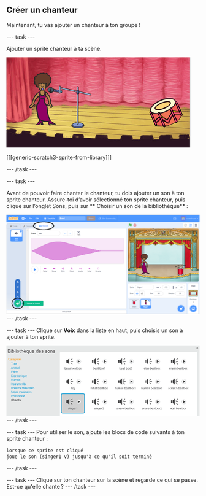 ## Créer un chanteur

Maintenant, tu vas ajouter un chanteur à ton groupe !

\--- task \---

Ajouter un sprite chanteur à ta scène.

![capture d'écran](images/band-singer-mic.png)

[[[generic-scratch3-sprite-from-library]]]

\--- /task \---

\--- task \---

Avant de pouvoir faire chanter le chanteur, tu dois ajouter un son à ton sprite chanteur. Assure-toi d’avoir sélectionné ton sprite chanteur, puis clique sur l’onglet Sons, puis sur ** Choisir un son de la bibliothèque** :

![screenshot](images/band-import-sound-annotated.png) \--- /task \---

\--- task \--- Clique sur **Voix** dans la liste en haut, puis choisis un son à ajouter à ton sprite.

![capture d'écran](images/band-choose-sound.png) \--- /task \---

\--- task \--- Pour utiliser le son, ajoute les blocs de code suivants à ton sprite chanteur :

```blocks3
lorsque ce sprite est cliqué
joue le son (singer1 v) jusqu'à ce qu'il soit terminé
```

\--- /task \---

\--- task \--- Clique sur ton chanteur sur la scène et regarde ce qui se passe. Est-ce qu'elle chante ? \--- /task \---